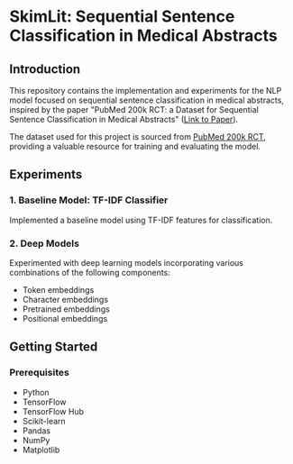 # SkimLit: Sequential Sentence Classification in Medical Abstracts

## Introduction

This repository contains the implementation and experiments for the NLP model focused on sequential sentence classification in medical abstracts, inspired by the paper "PubMed 200k RCT: a Dataset for Sequential Sentence Classification in Medical Abstracts" ([Link to Paper](https://arxiv.org/abs/1710.06071)).

The dataset used for this project is sourced from [PubMed 200k RCT](https://github.com/Franck-Dernoncourt/pubmed-rct), providing a valuable resource for training and evaluating the model.

## Experiments

### 1. Baseline Model: TF-IDF Classifier

Implemented a baseline model using TF-IDF features for classification.

### 2. Deep Models

Experimented with deep learning models incorporating various combinations of the following components:

- Token embeddings
- Character embeddings
- Pretrained embeddings
- Positional embeddings

## Getting Started

### Prerequisites

- Python
- TensorFlow
- TensorFlow Hub
- Scikit-learn
- Pandas
- NumPy
- Matplotlib